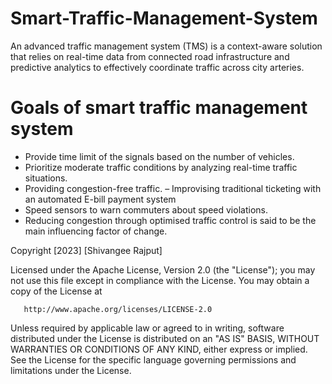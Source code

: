 # Smart-Traffic-Management-System
An advanced traffic management system (TMS) is a context-aware solution that relies on real-time data from connected road infrastructure and predictive analytics to effectively coordinate traffic across city arteries.
# Goals of smart traffic management system
- Provide time limit of the signals based on the number of vehicles.
- Prioritize moderate traffic conditions by analyzing real-time traffic situations.
- Providing congestion-free traffic. – Improvising traditional ticketing with an automated E-bill payment system
- Speed sensors to warn commuters about speed violations.
- Reducing congestion through optimised traffic control is said to be the main influencing factor of change. 


 Copyright [2023] [Shivangee Rajput]

   Licensed under the Apache License, Version 2.0 (the "License");
   you may not use this file except in compliance with the License.
   You may obtain a copy of the License at

       http://www.apache.org/licenses/LICENSE-2.0

   Unless required by applicable law or agreed to in writing, software
   distributed under the License is distributed on an "AS IS" BASIS,
   WITHOUT WARRANTIES OR CONDITIONS OF ANY KIND, either express or implied.
   See the License for the specific language governing permissions and
   limitations under the License.
